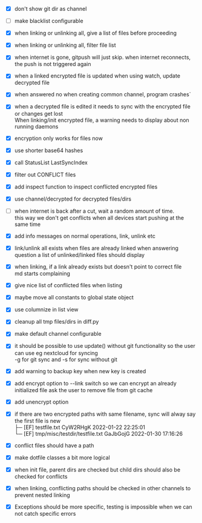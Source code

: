 - [x] don't show git dir as channel
- [ ] make blacklist configurable
- [x] when linking or unlinking all, give a list of files before proceeding
- [x] when linking or unlinking all, filter file list
- [x] when internet is gone, gitpush will just skip. when internet reconnects, the push is not triggered again
- [x] when a linked encrypted file is updated when using watch, update decrypted file
- [x] when answered no when creating common channel, program crashes`

- [x] when a decrypted file is edited it needs to sync with the encrypted file  
      or changes get lost  
      When linking/init encrypted file, a warning needs to display about non running daemons  

- [x] encryption only works for files now


- [x] use shorter base64 hashes
- [x] call StatusList LastSyncIndex
- [x] filter out CONFLICT files
- [x] add inspect function to inspect conflicted encrypted files
- [x] use channel/decrypted for decrypted files/dirs
- [ ] when internet is back after a cut, wait a random amount of time.  
      this way we don't get conflicts when all devices start pushing at the same time
- [x] add info messages on normal operations, link, unlink etc
- [x] link/unlink all exists when files are already linked
      when answering question a list of unlinked/linked files should display
- [x] when linking, if a link already exists but doesn't point to correct file  
      md starts complaining
- [x] give nice list of conflicted files when listing
- [x] maybe move all constants to global state object
- [x] use columnize in list view
- [x] cleanup all tmp files/dirs in diff.py
- [x] make default channel configurable
- [x] it should be possible to use update() without git functionality so the user can use eg nextcloud for syncing  
      -g for git sync and -s for sync without git  
- [x] add warning to backup key when new key is created


- [x] add encrypt option to --link switch so we can encrypt an already initialized file
      ask the user to remove file from git cache
- [x] add unencrypt option

- [x] if there are two encrypted paths with same filename, sync will alway say the first file is new  
      ├─ [EF] testfile.txt                     CyW2RHgK 2022-01-22 22:25:01  
      └─ [EF] tmp/misc/testdir/testfile.txt    GaJbGojG 2022-01-30 17:16:26  
- [x] conflict files should have a path

- [x] make dotfile classes a bit more logical

- [x] when init file, parent dirs are checked but child dirs should also be checked for conflicts
- [x] when linking, conflicting paths should be checked in other channels to prevent nested linking
- [x] Exceptions should be more specific, testing is impossible when we can not catch specific errors
